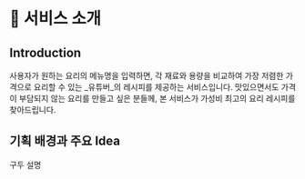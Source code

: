 # 🍳 서비스 소개

## Introduction

사용자가 원하는 요리의 메뉴명을 입력하면, 각 재료와 용량을 비교하여 가장 저렴한 가격으로 요리할 수 있는 _유튜버_의 레시피를 제공하는 서비스입니다. 맛있으면서도 가격이 부담되지 않는 요리를 만들고 싶은 분들께, 본 서비스가 가성비 최고의 요리 레시피를 찾아드립니다.

## 기획 배경과 주요 Idea

구두 설명
